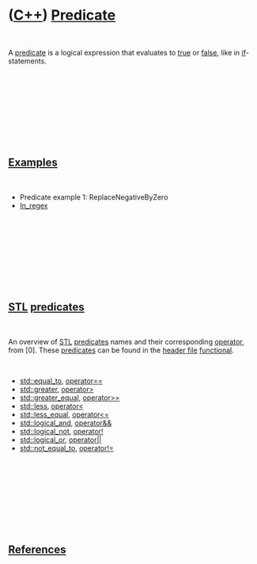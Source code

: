 



 

 

 

 

 

([C++](Cpp.htm)) [Predicate](CppPredicate.htm)
==============================================

 

A [predicate](CppPredicate.htm) is a logical expression that evaluates
to [true](CppTrue.htm) or [false](CppFalse.htm), like in
[if](CppIf.htm)-statements.

 

 

 

 

 

[Examples](CppExample.htm)
--------------------------

 

-   Predicate example 1: ReplaceNegativeByZero
-   [In\_regex](CppIn_regex.htm)

 

 

 

 

 

[STL](CppStl.htm) [predicates](CppPredicate.htm)
------------------------------------------------

 

An overview of [STL](CppStl.htm) [predicates](CppPredicate.htm) names
and their corresponding [operator](CppOperator.htm), from \[0\]. These
[predicates](CppPredicate.htm) can be found in the [header
file](CppHeaderFile.htm) [functional](CppFunctionalH.htm).

 

-   [std::equal\_to](CppEqual_to.htm),
    [operator==](CppOperatorEqual.htm)
-   [std::greater](CppGreater.htm),
    [operator&gt;](CppOperatorGreater.htm)
-   [std::greater\_equal](CppGreater_equal.htm),
    [operator&gt;=](CppOperatorGreaterEqual.htm)
-   [std::less](CppLess.htm), [operator&lt;](CppOperatorLess.htm)
-   [std::less\_equal](CppLess_equal.htm),
    [operator&lt;=](CppOperatorLessEqual.htm)
-   [std::logical\_and](CppLogical_and.htm),
    [operator&&](CppOperatorLogicalAnd.htm)
-   [std::logical\_not](CppLogical_not.htm),
    [operator!](CppOperatorLogicalNot.htm)
-   [std::logical\_or](CppLogical_or.htm),
    [operator||](CppOperatorLogicalOr.htm)
-   [std::not\_equal\_to](CppNot_equal_to.htm),
    [operator!=](CppOperatorNotEqual.htm)

 

 

 

 

 

[References](CppReferences.htm)
-------------------------------

 

 

 

 

 

 





 



